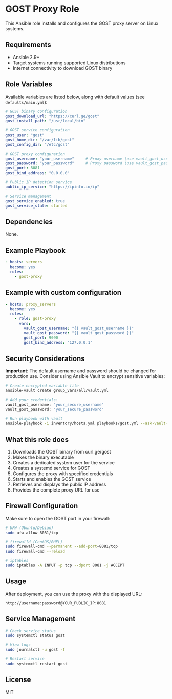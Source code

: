 # GOST Proxy Role

This Ansible role installs and configures the GOST proxy server on Linux systems.

## Requirements

- Ansible 2.9+
- Target systems running supported Linux distributions
- Internet connectivity to download GOST binary

## Role Variables

Available variables are listed below, along with default values (see `defaults/main.yml`):

```yaml
# GOST binary configuration
gost_download_url: "https://curl.ge/gost"
gost_install_path: "/usr/local/bin"

# GOST service configuration
gost_user: "gost"
gost_home_dir: "/var/lib/gost"
gost_config_dir: "/etc/gost"

# GOST proxy configuration
gost_username: "your_username"     # Proxy username (use vault_gost_username)
gost_password: "your_password"     # Proxy password (use vault_gost_password)
gost_port: 8081
gost_bind_address: "0.0.0.0"

# Public IP detection service
public_ip_service: "https://ipinfo.io/ip"

# Service management
gost_service_enabled: true
gost_service_state: started
```

## Dependencies

None.

## Example Playbook

```yaml
- hosts: servers
  become: yes
  roles:
    - gost-proxy
```

## Example with custom configuration

```yaml
- hosts: proxy_servers
  become: yes
  roles:
    - role: gost-proxy
      vars:
        vault_gost_username: "{{ vault_gost_username }}"
        vault_gost_password: "{{ vault_gost_password }}"
        gost_port: 9090
        gost_bind_address: "127.0.0.1"
```

## Security Considerations

**Important**: The default username and password should be changed for production use. Consider using Ansible Vault to encrypt sensitive variables:

```bash
# Create encrypted variable file
ansible-vault create group_vars/all/vault.yml

# Add your credentials:
vault_gost_username: "your_secure_username"
vault_gost_password: "your_secure_password"

# Run playbook with vault
ansible-playbook -i inventory/hosts.yml playbooks/gost.yml --ask-vault-pass
```

## What this role does

1. Downloads the GOST binary from curl.ge/gost
2. Makes the binary executable
3. Creates a dedicated system user for the service
4. Creates a systemd service for GOST
5. Configures the proxy with specified credentials
6. Starts and enables the GOST service
7. Retrieves and displays the public IP address
8. Provides the complete proxy URL for use

## Firewall Configuration

Make sure to open the GOST port in your firewall:

```bash
# UFW (Ubuntu/Debian)
sudo ufw allow 8081/tcp

# firewalld (CentOS/RHEL)
sudo firewall-cmd --permanent --add-port=8081/tcp
sudo firewall-cmd --reload

# iptables
sudo iptables -A INPUT -p tcp --dport 8081 -j ACCEPT
```

## Usage

After deployment, you can use the proxy with the displayed URL:
```
http://username:password@YOUR_PUBLIC_IP:8081
```

## Service Management

```bash
# Check service status
sudo systemctl status gost

# View logs
sudo journalctl -u gost -f

# Restart service
sudo systemctl restart gost
```

## License

MIT